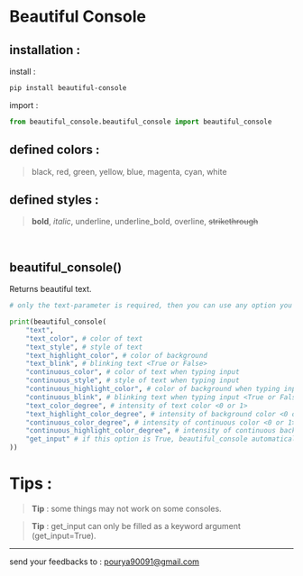 # Beautiful Console

## installation :

install :
```bash
pip install beautiful-console
```

import :
```python
from beautiful_console.beautiful_console import beautiful_console
```

## defined colors : 
>black, red, green, yellow, blue, magenta, cyan, white

## defined styles :
>**bold**, _italic_, underline, underline_bold, overline, ~~strikethrough~~

<br>

## beautiful_console()
Returns beautiful text.

```python
# only the text-parameter is required, then you can use any option you need

print(beautiful_console(
    "text",
    "text_color", # color of text
    "text_style", # style of text
    "text_highlight_color", # color of background
    "text_blink", # blinking text <True or False>
    "continuous_color", # color of text when typing input
    "continuous_style", # style of text when typing input
    "continuous_highlight_color", # color of background when typing input
    "continuous_blink", # blinking text when typing input <True or False>
    "text_color_degree", # intensity of text color <0 or 1>
    "text_highlight_color_degree", # intensity of background color <0 or 1>
    "continuous_color_degree", # intensity of continuous color <0 or 1>
    "continuous_highlight_color_degree", # intensity of continuous background color <0 or 1>
    "get_input" # if this option is True, beautiful_console automatically generates a input-function (and returns input text)
))
```
# Tips : 

>**Tip** : some things may not work on some consoles.


>**Tip** : get_input can only be filled as a keyword argument (get_input=True). 
---
send your feedbacks to : pourya90091@gmail.com